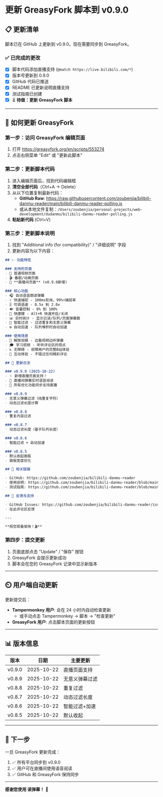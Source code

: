# 更新 GreasyFork 脚本到 v0.9.0

## 📋 更新清单

脚本已在 GitHub 上更新到 v0.9.0，现在需要同步到 GreasyFork。

### ✅ 已完成的更改

- [x] 脚本代码添加直播支持 (`@match https://live.bilibili.com/*`)
- [x] 版本号更新到 0.9.0
- [x] GitHub 代码已推送
- [x] README 已更新说明直播支持
- [x] 测试指南已创建
- [x] ⏳ **待做：更新 GreasyFork 脚本**

---

## 🔄 如何更新 GreasyFork

### 第一步：访问 GreasyFork 编辑页面

1. 打开 https://greasyfork.org/en/scripts/553274
2. 点击右侧菜单 "Edit" 或 "更新此脚本"

### 第二步：更新脚本代码

1. 进入编辑页面后，找到代码编辑框
2. **清空全部代码**（Ctrl+A → Delete）
3. 从以下位置复制最新代码：
   - **GitHub Raw**: https://raw.githubusercontent.com/zoubenjia/bilibili-danmu-reader/main/bilibili-danmu-reader-polling.js
   - 或从本地文件复制：`/Users/zoubenjia/personal-projects/web-development/dudanmu/bilibili-danmu-reader-polling.js`
4. **粘贴新代码** (Ctrl+V)

### 第三步：更新脚本说明

1. 找到 "Additional info (for compatibility)" / "详细说明" 字段
2. 更新内容为以下内容：

```markdown
## ✨ 功能特性

### 支持的页面
- 🎥 普通视频页面
- 🎬 番剧/动画页面
- 🔴 **直播间页面** (v0.9.0新增)

### 核心功能
- 🎧 自动语音朗读弹幕
- ⚡ 快速捕捉 - 100ms轮询，99%+捕捉率
- 🎚️ 可调语速 - 0.5x 到 2.0x
- 🔊 音量控制 - 0% 到 100%
- 🎯 快捷键 - Alt+R 快速开启/关闭
- 📊 实时统计 - 显示已读/队列/页面弹幕数
- 🎯 智能过滤 - 过滤重复和无意义弹幕
- ⚙️ 自动加速 - 队列堆积时自动加速

### 使用场景
- 👀 解放双眼 - 边看视频边听弹幕
- 🎓 学习视频 - 听听评论区的观点
- ♿ 无障碍 - 视障用户的完整B站体验
- 💬 互动体验 - 不错过任何精彩评论

## 📝 更新日志

### v0.9.0 (2025-10-22)
- ✨ 新增直播页面支持！
- 🔴 直播间弹幕实时语音阅读
- 🔧 所有优化功能同步支持直播

### v0.8.9
- 无意义弹幕过滤（纯重复字符）
- 动态过滤长度计算

### v0.8.8
- 重复内容过滤

### v0.8.7
- 动态过滤长度（基于队列长度）

### v0.8.6
- 智能过滤 + 自动加速

### v0.8.5
- 默认收起面板
- 面板宽度优化

## 🔗 相关链接

- GitHub: https://github.com/zoubenjia/bilibili-danmu-reader
- 使用说明: https://github.com/zoubenjia/bilibili-danmu-reader/blob/main/README.md
- 测试指南: https://github.com/zoubenjia/bilibili-danmu-reader/blob/main/LIVE-STREAM-TESTING.md

## 🐛 反馈与支持

- GitHub Issues: https://github.com/zoubenjia/bilibili-danmu-reader/issues
- 在此评论区反馈

---

**祝您观看愉快！🎬**
```

### 第四步：提交更新

1. 页面底部点击 "Update" / "保存" 按钮
2. GreasyFork 会提示更新成功
3. 脚本会在您的 GreasyFork 记录中显示新版本

---

## ⏲️ 用户端自动更新

更新提交后：

- **Tampermonkey 用户**: 会在 24 小时内自动检查更新
  - 或手动点击 Tampermonkey → 脚本 → "检查更新"
- **GreasyFork 用户**: 点击脚本页面的更新按钮

---

## 📊 版本信息

| 版本 | 日期 | 主要更新 |
|------|------|--------|
| v0.9.0 | 2025-10-22 | 直播页面支持 |
| v0.8.9 | 2025-10-22 | 无意义弹幕过滤 |
| v0.8.8 | 2025-10-22 | 重复过滤 |
| v0.8.7 | 2025-10-22 | 动态过滤长度 |
| v0.8.6 | 2025-10-22 | 智能过滤+加速 |
| v0.8.5 | 2025-10-22 | 默认收起 |

---

## 🚀 下一步

一旦 GreasyFork 更新完成：

1. ✅ 所有平台同步到 v0.9.0
2. ✅ 用户可在直播间使用语音阅读
3. ✅ GitHub 和 GreasyFork 保持同步

---

**感谢您使用 读弹幕！** 💖
